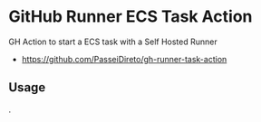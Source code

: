 # GitHub Runner ECS Task Action

GH Action to start a ECS task with a Self Hosted Runner

- https://github.com/PasseiDireto/gh-runner-task-action

## Usage
.
